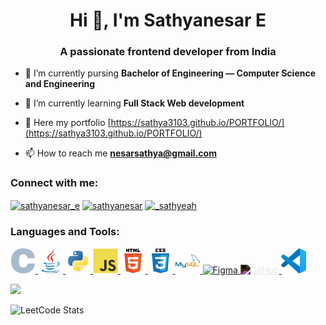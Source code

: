<h1 align="center">Hi 👋, I'm Sathyanesar E</h1>
<h3 align="center">A passionate frontend developer from India</h3>

- 🔭 I’m currently pursing **Bachelor of Engineering — Computer Science and Engineering**

- 🌱 I’m currently learning **Full Stack Web development**

- 👻 Here my portfolio [https://sathya3103.github.io/PORTFOLIO/](https://sathya3103.github.io/PORTFOLIO/)

- 📫 How to reach me **nesarsathya@gmail.com**

<h3 align="left">Connect with me:</h3>
<p align="left">
<a href="https://www.leetcode.com/sathyanesar_e" target="blank"><img align="center" src="https://raw.githubusercontent.com/rahuldkjain/github-profile-readme-generator/master/src/images/icons/Social/leet-code.svg" alt="sathyanesar_e" height="30" width="40" /></a>
<a href="https://linkedin.com/in/sathyanesar" target="blank"><img align="center" src="https://raw.githubusercontent.com/rahuldkjain/github-profile-readme-generator/master/src/images/icons/Social/linked-in-alt.svg" alt="sathyanesar" height="30" width="40" /></a>
<a href="https://instagram.com/_sathyeah" target="blank"><img align="center" src="https://raw.githubusercontent.com/rahuldkjain/github-profile-readme-generator/master/src/images/icons/Social/instagram.svg" alt="_sathyeah" height="30" width="40" /></a>


<h3 align="left">Languages and Tools:</h3>
<p align="left"> <!-- Programming Languages --> <a href="https://www.cprogramming.com/" target="_blank" rel="noreferrer"> <img src="https://raw.githubusercontent.com/devicons/devicon/master/icons/c/c-original.svg" alt="C" width="40" height="40"/> </a> <a href="https://www.java.com" target="_blank" rel="noreferrer"> <img src="https://raw.githubusercontent.com/devicons/devicon/master/icons/java/java-original.svg" alt="Java" width="40" height="40"/> </a> <a href="https://www.python.org" target="_blank" rel="noreferrer"> <img src="https://raw.githubusercontent.com/devicons/devicon/master/icons/python/python-original.svg" alt="Python" width="40" height="40"/> </a> <a href="https://developer.mozilla.org/en-US/docs/Web/JavaScript" target="_blank" rel="noreferrer"> <img src="https://raw.githubusercontent.com/devicons/devicon/master/icons/javascript/javascript-original.svg" alt="JavaScript" width="40" height="40"/> </a> <!-- Frontend --> <a href="https://www.w3.org/html/" target="_blank" rel="noreferrer"> <img src="https://raw.githubusercontent.com/devicons/devicon/master/icons/html5/html5-original-wordmark.svg" alt="HTML5" width="40" height="40"/> </a> <a href="https://www.w3schools.com/css/" target="_blank" rel="noreferrer"> <img src="https://raw.githubusercontent.com/devicons/devicon/master/icons/css3/css3-original-wordmark.svg" alt="CSS3" width="40" height="40"/> </a> <!-- Backend --> <a href="https://www.mysql.com/" target="_blank" rel="noreferrer"> <img src="https://raw.githubusercontent.com/devicons/devicon/master/icons/mysql/mysql-original-wordmark.svg" alt="MySQL" width="40" height="40"/> </a> <!-- Tools --> <a href="https://www.figma.com/" target="_blank" rel="noreferrer"> <img src="https://www.vectorlogo.zone/logos/figma/figma-icon.svg" alt="Figma" width="40" height="40"/> </a> <a href="https://github.com/" target="_blank" rel="noreferrer"> <img src="https://upload.wikimedia.org/wikipedia/commons/9/91/Octicons-mark-github.svg" alt="GitHub" width="40" height="40" style="filter: invert(1);"/> </a> <a href="https://code.visualstudio.com/" target="_blank" rel="noreferrer"> <img src="https://raw.githubusercontent.com/devicons/devicon/master/icons/vscode/vscode-original.svg" alt="VS Code" width="40" height="40"/> </a> </p>



![](https://github-readme-stats.vercel.app/api/top-langs/?username=sathya3103&theme=synthwave&hide_border=false&include_all_commits=true&count_private=true&layout=compact)

![LeetCode Stats](https://leetcard.jacoblin.cool/Sathyanesar_E?theme=dark&font=Marcellus)
